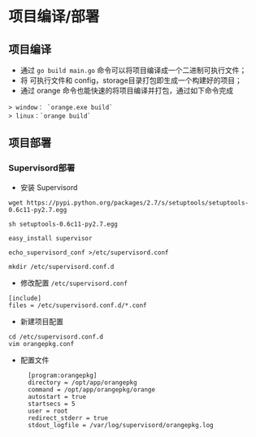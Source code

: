 # 项目编译/部署


## 项目编译
- 通过 `go build main.go` 命令可以将项目编译成一个二进制可执行文件；
- 将 可执行文件和 config，storage目录打包即生成一个构建好的项目；
- 通过 orange 命令也能快速的将项目编译并打包，通过如下命令完成
```
> window： `orange.exe build`
> linux：`orange build`
```



## 项目部署
### Supervisord部署
- 安装 Supervisord
~~~
wget https://pypi.python.org/packages/2.7/s/setuptools/setuptools-0.6c11-py2.7.egg

sh setuptools-0.6c11-py2.7.egg

easy_install supervisor

echo_supervisord_conf >/etc/supervisord.conf

mkdir /etc/supervisord.conf.d
~~~

- 修改配置 `/etc/supervisord.conf`
~~~
[include]
files = /etc/supervisord.conf.d/*.conf
~~~

- 新建项目配置
~~~
cd /etc/supervisord.conf.d
vim orangepkg.conf
~~~

- 配置文件
  ~~~
    [program:orangepkg]
    directory = /opt/app/orangepkg
    command = /opt/app/orangepkg/orange
    autostart = true
    startsecs = 5
    user = root
    redirect_stderr = true
    stdout_logfile = /var/log/supervisord/orangepkg.log
    ~~~


